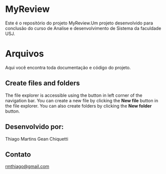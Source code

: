 # MyReview

Este é o repositório do projeto MyReview.Um projeto desenvolvido para conclusão do curso de Analise e desenvolvimento de Sistema da faculdade USJ.


# Arquivos

Aqui você encontra toda documentação e código do projeto.

## Create files and folders

The file explorer is accessible using the button in left corner of the navigation bar. You can create a new file by clicking the **New file** button in the file explorer. You can also create folders by clicking the **New folder** button.

## Desenvolvido por:

Thiago Martins
Gean Chiquetti

## Contato

rmthiago@gmail.com
